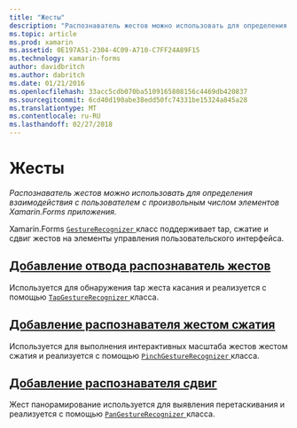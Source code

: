 ```yaml
---
title: "Жесты"
description: "Распознаватель жестов можно использовать для определения взаимодействия с пользователем с произвольным числом элементов Xamarin.Forms приложения."
ms.topic: article
ms.prod: xamarin
ms.assetid: 0E197A51-2304-4C09-A710-C7FF24A89F15
ms.technology: xamarin-forms
author: davidbritch
ms.author: dabritch
ms.date: 01/21/2016
ms.openlocfilehash: 33acc5cdb070ba5109165808156c4469db420837
ms.sourcegitcommit: 6cd40d190abe38edd50fc74331be15324a845a28
ms.translationtype: MT
ms.contentlocale: ru-RU
ms.lasthandoff: 02/27/2018
---
```

# <a name="gestures"></a>Жесты

_Распознаватель жестов можно использовать для определения взаимодействия с пользователем с произвольным числом элементов Xamarin.Forms приложения._

Xamarin.Forms [ `GestureRecognizer` ](https://developer.xamarin.com/api/type/Xamarin.Forms.GestureRecognizer/) класс поддерживает tap, сжатие и сдвиг жестов на элементы управления пользовательского интерфейса.

## <a name="adding-a-tap-gesture-recognizertapmd"></a>[Добавление отвода распознаватель жестов](tap.md)

Используется для обнаружения tap жеста касания и реализуется с помощью [ `TapGestureRecognizer` ](https://developer.xamarin.com/api/type/Xamarin.Forms.TapGestureRecognizer/) класса.

## <a name="adding-a-pinch-gesture-recognizerpinchmd"></a>[Добавление распознавателя жестом сжатия](pinch.md)

Используется для выполнения интерактивных масштаба жестов жестом сжатия и реализуется с помощью [ `PinchGestureRecognizer` ](https://developer.xamarin.com/api/type/Xamarin.Forms.PinchGestureRecognizer/) класса.

## <a name="adding-a-pan-gesture-recognizerpanmd"></a>[Добавление распознавателя сдвиг](pan.md)

Жест панорамирование используется для выявления перетаскивания и реализуется с помощью [ `PanGestureRecognizer` ](https://developer.xamarin.com/api/type/Xamarin.Forms.PanGestureRecognizer/) класса.

